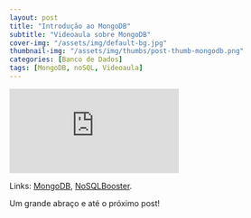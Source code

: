 ```yaml
---
layout: post
title: "Introdução ao MongoDB"
subtitle: "Videoaula sobre MongoDB"
cover-img: "/assets/img/default-bg.jpg"
thumbnail-img: "/assets/img/thumbs/post-thumb-mongodb.png"
categories: [Banco de Dados]
tags: [MongoDB, noSQL, Videoaula]
---
```


<div class="video-container">
    <iframe src="https://www.youtube-nocookie.com/embed/yt1mguYLjEo" title="Videoaula sobre MongoDB" frameborder="0" allow="accelerometer; autoplay; encrypted-media; gyroscope; picture-in-picture" allowfullscreen></iframe>
</div>

Links:
<a href="https://www.mongodb.com/" target="\_blank">MongoDB</a>,
<a href="https://nosqlbooster.com/" target="\_blank">NoSQLBooster</a>.

Um grande abraço e até o próximo post!
